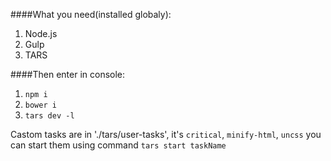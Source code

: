 ####What  you need(installed globaly):
1. Node.js
2. Gulp
3. TARS

####Then enter in console:
1. `npm i`
2. `bower i`
3. `tars dev -l`

Castom tasks are in './tars/user-tasks', it's `critical`, `minify-html`, `uncss` you can start them using command `tars start taskName`
